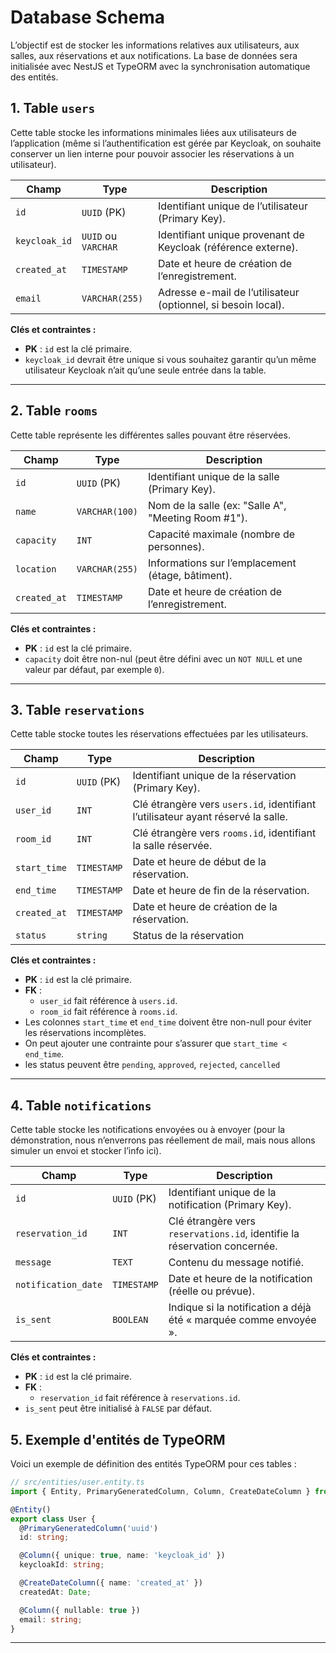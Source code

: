   # Database Schema

L’objectif est de stocker les informations relatives aux utilisateurs, aux salles, aux réservations et aux notifications.
La base de données sera initialisée avec NestJS et TypeORM avec la synchronisation automatique des entités.

## 1. Table `users`

Cette table stocke les informations minimales liées aux utilisateurs de l’application (même si l’authentification est gérée par Keycloak, on souhaite conserver un lien interne pour pouvoir associer les réservations à un utilisateur).

| Champ             | Type                | Description                                                      |
|-------------------|---------------------|------------------------------------------------------------------|
| `id`              | `UUID` (PK)          | Identifiant unique de l’utilisateur (Primary Key).               |
| `keycloak_id`     | `UUID` ou `VARCHAR` | Identifiant unique provenant de Keycloak (référence externe).     |
| `created_at`      | `TIMESTAMP`         | Date et heure de création de l’enregistrement.                   |
| `email`           | `VARCHAR(255)`      | Adresse e-mail de l’utilisateur (optionnel, si besoin local).    |

**Clés et contraintes :**
- **PK** : `id` est la clé primaire.
- `keycloak_id` devrait être unique si vous souhaitez garantir qu’un même utilisateur Keycloak n’ait qu’une seule entrée dans la table.

---

## 2. Table `rooms`

Cette table représente les différentes salles pouvant être réservées.

| Champ        | Type           | Description                                          |
|--------------|----------------|------------------------------------------------------|
| `id`         | `UUID` (PK)     | Identifiant unique de la salle (Primary Key).        |
| `name`       | `VARCHAR(100)` | Nom de la salle (ex: "Salle A", "Meeting Room #1").  |
| `capacity`   | `INT`          | Capacité maximale (nombre de personnes).            |
| `location`   | `VARCHAR(255)` | Informations sur l’emplacement (étage, bâtiment).   |
| `created_at` | `TIMESTAMP`    | Date et heure de création de l’enregistrement.       |

**Clés et contraintes :**
- **PK** : `id` est la clé primaire.
- `capacity` doit être non-nul (peut être défini avec un `NOT NULL` et une valeur par défaut, par exemple `0`).

---

## 3. Table `reservations`

Cette table stocke toutes les réservations effectuées par les utilisateurs.

| Champ        | Type        | Description                                                                      |
|--------------|-------------|----------------------------------------------------------------------------------|
| `id`         | `UUID` (PK)  | Identifiant unique de la réservation (Primary Key).                              |
| `user_id`    | `INT`       | Clé étrangère vers `users.id`, identifiant l’utilisateur ayant réservé la salle. |
| `room_id`    | `INT`       | Clé étrangère vers `rooms.id`, identifiant la salle réservée.                    |
| `start_time` | `TIMESTAMP` | Date et heure de début de la réservation.                                        |
| `end_time`   | `TIMESTAMP` | Date et heure de fin de la réservation.                                          |
| `created_at` | `TIMESTAMP` | Date et heure de création de la réservation.                                     |
| `status`     | `string`    | Status de la réservation                                                         |

**Clés et contraintes :**
- **PK** : `id` est la clé primaire.
- **FK** :
    - `user_id` fait référence à `users.id`.
    - `room_id` fait référence à `rooms.id`.
- Les colonnes `start_time` et `end_time` doivent être non-null pour éviter les réservations incomplètes.
- On peut ajouter une contrainte pour s’assurer que `start_time < end_time`.
- les status peuvent être `pending`, `approved`, `rejected`, `cancelled`
---


## 4. Table `notifications`

Cette table stocke les notifications envoyées ou à envoyer (pour la démonstration, nous n’enverrons pas réellement de mail, mais nous allons simuler un envoi et stocker l’info ici).

| Champ               | Type        | Description                                                                 |
|---------------------|-------------|-----------------------------------------------------------------------------|
| `id`                | `UUID` (PK) | Identifiant unique de la notification (Primary Key).                        |
| `reservation_id`    | `INT`       | Clé étrangère vers `reservations.id`, identifie la réservation concernée.   |
| `message`           | `TEXT`      | Contenu du message notifié.                                                |
| `notification_date` | `TIMESTAMP` | Date et heure de la notification (réelle ou prévue).                        |
| `is_sent`           | `BOOLEAN`   | Indique si la notification a déjà été « marquée comme envoyée ».            |

**Clés et contraintes :**
- **PK** : `id` est la clé primaire.
- **FK** :
    - `reservation_id` fait référence à `reservations.id`.
- `is_sent` peut être initialisé à `FALSE` par défaut.

## 5. Exemple d'entités de TypeORM

Voici un exemple de définition des entités TypeORM pour ces tables :

```typescript
// src/entities/user.entity.ts
import { Entity, PrimaryGeneratedColumn, Column, CreateDateColumn } from 'typeorm';

@Entity()
export class User {
  @PrimaryGeneratedColumn('uuid')
  id: string;

  @Column({ unique: true, name: 'keycloak_id' })
  keycloakId: string;

  @CreateDateColumn({ name: 'created_at' })
  createdAt: Date;

  @Column({ nullable: true })
  email: string;
}
```

---